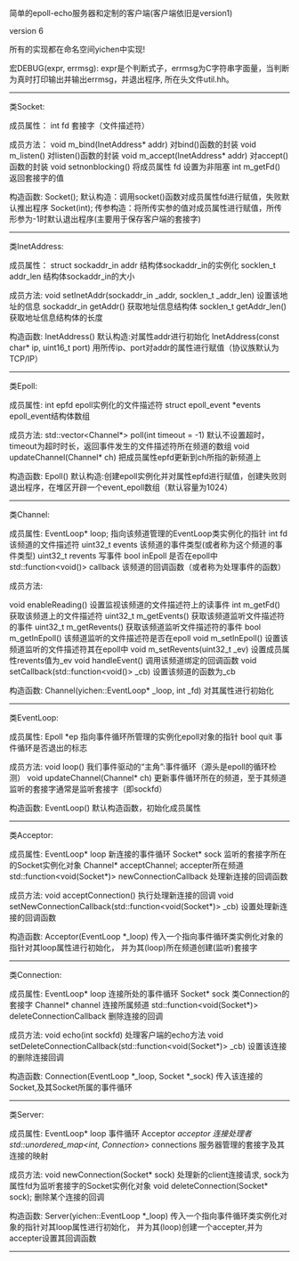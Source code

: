 简单的epoll-echo服务器和定制的客户端(客户端依旧是version1)

version 6

所有的实现都在命名空间yichen中实现!

宏DEBUG(expr, errmsg): expr是个判断式子，errmsg为C字符串字面量，当判断为真时打印输出并输出errmsg，并退出程序, 所在头文件util.hh。

-------------------------------------------------------------------------------------------------

类Socket:

成员属性：
int fd   套接字（文件描述符）

成员方法：
void m_bind(InetAddress* addr)   对bind()函数的封装
void m_listen()                  对listen()函数的封装
void m_accept(InetAddress* addr) 对accept()函数的封装
void setnonblocking()            将成员属性 fd 设置为非阻塞
int m_getFd()                    返回套接字的值

构造函数:
Socket();                        默认构造：调用socket()函数对成员属性fd进行赋值，失败默认推出程序
Socket(int);                     传参构造：将所传实参的值对成员属性进行赋值，所传形参为-1时默认退出程序(主要用于保存客户端的套接字)

-------------------------------------------------------------------------------------------------

类InetAddress:

成员属性：
struct sockaddr_in addr         结构体sockaddr_in的实例化
socklen_t addr_len              结构体sockaddr_in的大小


成员方法:
void setInetAddr(sockaddr_in _addr, socklen_t _addr_len)    设置该地址的信息
sockaddr_in getAddr()                                       获取地址信息结构体
socklen_t getAddr_len()                                     获取地址信息结构体的长度

构造函数:
InetAddress()                                 默认构造:对属性addr进行初始化
InetAddress(const char* ip, uint16_t port)    用所传ip、port对addr的属性进行赋值（协议族默认为TCP/IP）

-------------------------------------------------------------------------------------------------

类Epoll:

成员属性:
int epfd                        epoll实例化的文件描述符
struct epoll_event *events      epoll_event结构体数组

成员方法:
std::vector<Channel*> poll(int timeout = -1)    默认不设置超时，timeout为超时时长，返回事件发生的文件描述符所在频道的数组
void updateChannel(Channel* ch)                 把成员属性epfd更新到ch所指的新频道上

构造函数:
Epoll()    默认构造:创建epoll实例化并对属性epfd进行赋值，创建失败则退出程序，在堆区开辟一个event_epoll数组（默认容量为1024）

-------------------------------------------------------------------------------------------------

类Channel:

成员属性:
EventLoop* loop;    指向该频道管理的EventLoop类实例化的指针
int fd              该频道的文件描述符
uint32_t events     该频道的事件类型(或者称为这个频道的事件类型)
uint32_t revents    写事件
bool inEpoll        是否在epoll中
std::function<void()> callback 该频道的回调函数（或者称为处理事件的函数）


成员方法:

void enableReading()            设置监视该频道的文件描述符上的读事件
int m_getFd()                   获取该频道上的文件描述符
uint32_t m_getEvents()          获取该频道监听文件描述符的事件
uint32_t m_getRevents()         获取该频道监听文件描述符的事件
bool m_getInEpoll()             该频道监听的文件描述符是否在epoll
void m_setInEpoll()             设置该频道监听的文件描述符其在epoll中
void m_setRevents(uint32_t _ev) 设置成员属性revents值为_ev
void handleEvent()              调用该频道绑定的回调函数
void setCallback(std::function<void()> _cb) 设置该频道的函数为_cb

构造函数:
Channel(yichen::EventLoop* _loop, int _fd)    对其属性进行初始化

-------------------------------------------------------------------------------------------------

类EventLoop:

成员属性:
Epoll *ep                指向事件循环所管理的实例化epoll对象的指针
bool quit                事件循环是否退出的标志

成员方法:
void loop()                        我们事件驱动的“主角”:事件循环（源头是epoll的循环检测）
void updateChannel(Channel* ch)    更新事件循环所在的频道，至于其频道监听的套接字通常是监听套接字（即sockfd）

构造函数:
EventLoop()                   默认构造函数，初始化成员属性

-------------------------------------------------------------------------------------------------

类Acceptor:

成员属性:
EventLoop* loop                                       新连接的事件循环
Socket* sock                                          监听的套接字所在的Socket实例化对象
Channel* acceptChannel;                               accepter所在频道
std::function<void(Socket*)> newConnectionCallback    处理新连接的回调函数

成员方法:
void acceptConnection()                                           执行处理新连接的回调
void setNewConnectionCallback(std::function<void(Socket*)> _cb)   设置处理新连接的回调函数

构造函数:
Acceptor(EventLoop *_loop)    传入一个指向事件循环类实例化对象的指针对其loop属性进行初始化，
                                    并为其(loop)所在频道创建(监听)套接字

-------------------------------------------------------------------------------------------------

类Connection:

成员属性:
EventLoop* loop                                        连接所处的事件循环
Socket* sock                                           类Connection的套接字
Channel* channel                                       连接所属频道
std::function<void(Socket*)> deleteConnectionCallback  删除连接的回调

成员方法:
void echo(int sockfd)                                               处理客户端的echo方法
void setDeleteConnectionCallback(std::function<void(Socket*)> _cb)  设置该连接的删除连接回调

构造函数:
Connection(EventLoop *_loop, Socket *_sock)        传入该连接的Socket,及其Socket所属的事件循环

-------------------------------------------------------------------------------------------------

类Server:

成员属性:
EventLoop* loop                                     事件循环
Acceptor *acceptor                                  连接处理者
std::unordered_map<int, Connection*> connections    服务器管理的套接字及其连接的映射


成员方法:
void newConnection(Socket* sock)       处理新的client连接请求, sock为属性fd为监听套接字的Socket实例化对象
void deleteConnection(Socket* sock);   删除某个连接的回调

构造函数:
Server(yichen::EventLoop *_loop)      传入一个指向事件循环类实例化对象的指针对其loop属性进行初始化，
                                    并为其(loop)创建一个accepter,并为accepter设置其回调函数

-------------------------------------------------------------------------------------------------


